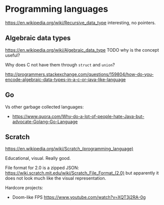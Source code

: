 # Programming languages

<https://en.wikipedia.org/wiki/Recursive_data_type> interesting, no pointers.

## Algebraic data types

<https://en.wikipedia.org/wiki/Algebraic_data_type> TODO why is the concept useful?

Why does C not have them through `struct` and `union`?

<http://programmers.stackexchange.com/questions/159804/how-do-you-encode-algebraic-data-types-in-a-c-or-java-like-language>

## Go

Vs other garbage collected languages:

- <https://www.quora.com/Why-do-a-lot-of-people-hate-Java-but-advocate-Golang-Go-Language>

## Scratch

<https://en.wikipedia.org/wiki/Scratch_(programming_language)>

Educational, visual. Really good.

File format for 2.0 is a zipped JSON: <https://wiki.scratch.mit.edu/wiki/Scratch_File_Format_(2.0)> but apparently it does not look much like the visual representation.

Hardcore projects:

- Doom-like FPS <https://www.youtube.com/watch?v=XQT3j2RA-0g>
